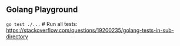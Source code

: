 ## Golang Playground

`go test ./...`      # Run all tests: https://stackoverflow.com/questions/19200235/golang-tests-in-sub-directory